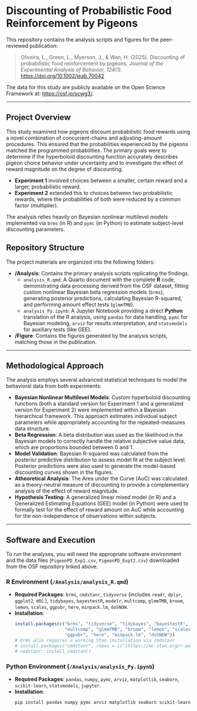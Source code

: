 # Discounting of Probabilistic Food Reinforcement by Pigeons

This repository contains the analysis scripts and figures for the peer-reviewed publication:

> Oliveira, L., Green, L., Myerson, J., & Wan, H. (2025). Discounting of probabilistic food reinforcement by pigeons. *Journal of the Experimental Analysis of Behavior, 124*(1). https://doi.org/10.1002/jeab.70042

The data for this study are publicly available on the Open Science Framework at: <https://osf.io/scwg3/>.

---

## Project Overview

This study examined how pigeons discount probabilistic food rewards using a novel combination of concurrent-chains and adjusting-amount procedures. This ensured that the probabilities experienced by the pigeons matched the programmed probabilities. The primary goals were to determine if the hyperboloid discounting function accurately describes pigeon choice behavior under uncertainty and to investigate the effect of reward magnitude on the degree of discounting.

* **Experiment 1** involved choices between a smaller, certain reward and a larger, probabilistic reward.
* **Experiment 2** extended this to choices between two probabilistic rewards, where the probabilities of both were reduced by a common factor (multiplier).

The analysis relies heavily on Bayesian nonlinear multilevel models implemented via `brms` (in R) and `pymc` (in Python) to estimate subject-level discounting parameters.

## Repository Structure

The project materials are organized into the following folders:

* **/Analysis**: Contains the primary analysis scripts replicating the findings.
    * `analysis_R.qmd`: A Quarto document with the complete **R** code, demonstrating data processing derived from the OSF dataset, fitting custom nonlinear Bayesian beta regression models (`brms`), generating posterior predictions, calculating Bayesian R-squared, and performing amount effect tests (`glmmTMB`).
    * `analysis_Py.ipynb`: A Jupyter Notebook providing a direct **Python** translation of the R analysis, using `pandas` for data handling, `pymc` for Bayesian modeling, `arviz` for results interpretation, and `statsmodels` for auxiliary tests (like GEE).
* **/Figure**: Contains the figures generated by the analysis scripts, matching those in the publication.

---

## Methodological Approach

The analysis employs several advanced statistical techniques to model the behavioral data from both experiments:

* **Bayesian Nonlinear Multilevel Models**: Custom hyperboloid discounting functions (both a standard version for Experiment 1 and a generalized version for Experiment 2) were implemented within a Bayesian hierarchical framework. This approach estimates individual subject parameters while appropriately accounting for the repeated-measures data structure.
* **Beta Regression**: A beta distribution was used as the likelihood in the Bayesian models to correctly handle the relative subjective value data, which are proportions bounded between 0 and 1.
* **Model Validation**: Bayesian R-squared was calculated from the posterior predictive distribution to assess model fit at the subject level. Posterior predictions were also used to generate the model-based discounting curves shown in the figures.
* **Atheoretical Analysis**: The Area under the Curve (AuC) was calculated as a theory-neutral measure of discounting to provide a complementary analysis of the effect of reward magnitude.
* **Hypothesis Testing**: A generalized linear mixed model (in R) and a Generalized Estimating Equations (GEE) model (in Python) were used to formally test for the effect of reward amount on AuC while accounting for the non-independence of observations within subjects.

---

## Software and Execution

To run the analyses, you will need the appropriate software environment and the data files (`PigeonPD_Exp1.csv`, `PigeonPD_Expt2.csv`) downloaded from the OSF repository linked above.

### R Environment (`/Analysis/analysis_R.qmd`)

* **Required Packages**: `brms`, `cmdstanr`, `tidyverse` (includes `readr`, `dplyr`, `ggplot2`, etc.), `tidybayes`, `bayestestR`, `modelr`, `multcomp`, `glmmTMB`, `broom`, `lemon`, `scales`, `ggpubr`, `here`, `minpack.lm`, `doSNOW`.
* **Installation**:
    ```R
    install.packages(c("brms", "tidyverse", "tidybayes", "bayestestR", "modelr", 
                       "multcomp", "glmmTMB", "broom", "lemon", "scales", 
                       "ggpubr", "here", "minpack.lm", "doSNOW"))
    # brms also requires a working Stan installation via cmdstanr
    # install.packages("cmdstanr", repos = c("[https://mc-stan.org/r-packages/](https://mc-stan.org/r-packages/)", getOption("repos")))
    # cmdstanr::install_cmdstan()
    ```

### Python Environment (`/Analysis/analysis_Py.ipynb`)

* **Required Packages**: `pandas`, `numpy`, `pymc`, `arviz`, `matplotlib`, `seaborn`, `scikit-learn`, `statsmodels`, `jupyter`.
* **Installation**:
    ```bash
    pip install pandas numpy pymc arviz matplotlib seaborn scikit-learn statsmodels jupyter
    ```
